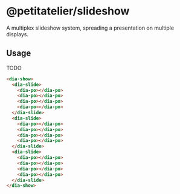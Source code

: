 # @petitatelier/slideshow

A multiplex slideshow system, spreading a presentation on multiple displays.

## Usage

TODO

```html
<dia-show>
  <dia-slide>
    <dia-po></dia-po>
    <dia-po></dia-po>
    <dia-po></dia-po>
    <dia-po></dia-po>
  </dia-slide>
  <dia-slide>
    <dia-po></dia-po>
    <dia-po></dia-po>
    <dia-po></dia-po>
    <dia-po></dia-po>
  </dia-slide>
  <dia-slide>
    <dia-po></dia-po>
    <dia-po></dia-po>
    <dia-po></dia-po>
    <dia-po></dia-po>
  </dia-slide>
</dia-show>
```